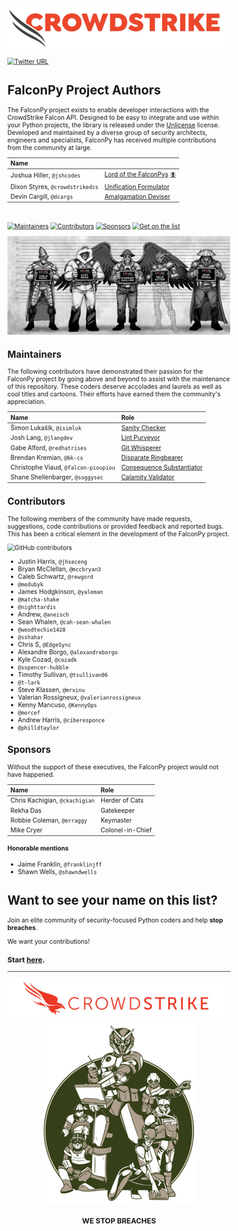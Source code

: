 ![CrowdStrike FalconPy](https://raw.githubusercontent.com/CrowdStrike/falconpy/main/docs/asset/cs-logo.png)

[![Twitter URL](https://img.shields.io/twitter/url?label=Follow%20%40CrowdStrike&style=social&url=https%3A%2F%2Ftwitter.com%2FCrowdStrike)](https://twitter.com/CrowdStrike)

# FalconPy Project Authors
The FalconPy project exists to enable developer interactions with the CrowdStrike Falcon API. Designed to be easy to integrate and use within your Python projects, the library is released under the [Unlicense](LICENSE) license. Developed and maintained by a diverse group of security architects, engineers and specialists, FalconPy has received multiple contributions from the community at large.

| Name | |
| :--- | :--- |
| Joshua Hiller, `@jshcodes` | [Lord of the FalconPys](https://xkcd.com/1604/) [:fly:](https://xkcd.com/1856/) |
| Dixon Styres, `@crowdstrikedcs` | [Unification Formulator](https://xkcd.com/1646/) |
| Devin Cargill, `@dcargs` | [Amalgamation Deviser](https://xkcd.com/722/) |

<BR/>

[![Maintainers](https://img.shields.io/badge/-Maintainers-lightgreen?style=for-the-badge)](#maintainers)
[![Contributors](https://img.shields.io/badge/-Contributors-tan?style=for-the-badge)](#contributors)
[![Sponsors](https://img.shields.io/badge/-Sponsors-silver?style=for-the-badge)](#sponsors)
[![Get on the list](https://img.shields.io/badge/-Get%20on%20the%20list-red?style=for-the-badge)](#want-to-see-your-name-on-this-list)

![Adversary Lineup](https://raw.githubusercontent.com/CrowdStrike/falconpy/main/docs/asset/adversary-lineup-2.png)

## Maintainers
The following contributors have demonstrated their passion for the FalconPy project by going above and beyond to assist with the maintenance of this repository.
These coders deserve accolades and laurels as well as cool titles and cartoons. Their efforts have earned them the community's appreciation.

| Name | Role |
| :--- | :--- |
| Šimon Lukašík, `@isimluk` | [Sanity Checker](https://xkcd.com/1926/) |
| Josh Lang, `@jlangdev` | [Lint Purveyor](https://xkcd.com/1833/) |
| Gabe Alford, `@redhatrises` | [Git Whisperer](https://xkcd.com/1597/) |
| Brendan Kremian, `@bk-cs` | [Disparate Ringbearer](https://xkcd.com/353/)
| Christophe Viaud, `@falcon-pioupiou` | [Consequence Substantiator](https://xkcd.com/1678/) |
| Shane Shellenbarger, `@soggysec` | [Calamity Validator](https://xkcd.com/1700/) |

## Contributors
The following members of the community have made requests, suggestions, code contributions or provided feedback and reported bugs.
This has been a critical element in the development of the FalconPy project.

![GitHub contributors](https://img.shields.io/github/contributors/CrowdStrike/falconpy?label=code%20contributors&style=for-the-badge)

+ Justin Harris, `@jhseceng`
+ Bryan McClellan, `@mccbryan3`
+ Caleb Schwartz, `@rewgord`
+ `@modubyk`
+ James Hodgkinson, `@yaleman`
+ `@matcha-shake`
+ `@nighttardis`
+ Andrew, `@aneisch`
+ Sean Whalen, `@cah-sean-whalen`
+ `@woodtechie1428`
+ `@sshahar`
+ Chris S, `@EdgeSync`
+ Alexandre Borgo, `@alexandreborgo`
+ Kyle Cozad, `@cozadk`
+ `@sspencer-hubble`
+ Timothy Sullivan, `@tsullivan06`
+ `@t-lark`
+ Steve Klassen, `@mrxinu`
+ Valerian Rossigneux, `@valerianrossigneux`
+ Kenny Mancuso, `@KennyOps`
+ `@morcef`
+ Andrew Harris, `@ciberesponce`
+ `@philldtaylor`

## Sponsors
Without the support of these executives, the FalconPy project would not have happened.

| Name | Role |
| :-- | :-- |
| Chris Kachigian, `@ckachigian` | Herder of Cats |
| Rekha Das | Gatekeeper |
| Robbie Coleman, `@erraggy` | Keymaster |
| Mike Cryer | Colonel-in-Chief |

#### Honorable mentions
+ Jaime Franklin, `@franklinjff`
+ Shawn Wells, `@shawndwells`


# Want to see your name on this list?
Join an elite community of security-focused Python coders and help **stop breaches**.

We want your contributions!

### Start [here](https://github.com/CrowdStrike/falconpy/blob/main/CONTRIBUTING.md).

---


<p align="center"><img src="https://raw.githubusercontent.com/CrowdStrike/falconpy/main/docs/asset/cs-logo-footer.png"><BR/><img width="350px" src="https://raw.githubusercontent.com/CrowdStrike/falconpy/main/docs/asset/cs-adversaries-group.png"></P>
<h3><P align="center">WE STOP BREACHES</P></h3>